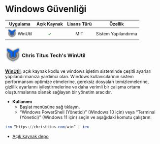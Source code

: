 <!-- NOTLAR
 - Bu sayfa bilgi içerikli makale olacaktır.
 - Tablo eklemeyi unutmayın
 - Uygun görseller eklemeyi unutmayın.
 - İçerik kuralları ve ekleme yapmak sayfalarını ziyaret edebilirsiniz -->

# Windows Güvenliği

| Uygulama | Açık Kaynak | Lisans Türü | Özellik |
|----------|:-----------:|:-----------:|:----------------:|
|<span style="display: inline-block; vertical-align: middle;"><img src="docs/images/win-util.png" alt="winutil" style="width: 30px; height: 30px;"> </span> <span style="display: inline-block; vertical-align: middle;"> WinUtil </span>| <span style="color: green;">✓</span> | MIT | Sistem Yapılandırma |

### <span style="display: inline-block; vertical-align: middle;"><img src="docs/images/win-util.png" alt="winutil" style="width: 50px; height: 50px;"> </span> <span style="display: inline-block; vertical-align: middle;"> Chris Titus Tech's WinUtil

[**WinUtil**](https://christitustech.github.io/winutil/), açık kaynak kodlu ve windows işletim sisteminde çeşitli ayarları yapılandırmanıza yardımcı olan. Windows kullanıcılarının sistem performansını optimize etmelerine, gereksiz dosyaları temizlemelerine, gizlilik ayarlarını iyileştirmelerine ve daha verimli bir çalışma ortamı oluşturmalarına olanak sağlayan bir yönetim aracıdır.

- **Kullanımı**
  - Başlat menüsüne sağ tıklayın.
  - “Windows PowerShell (Yönetici)” (Windows 10 için) veya “Terminal (Yönetici)” (Windows 11 için) seçin ve aşağıdaki komutu çalıştırın:

```ps1
irm “https://christitus.com/win” | iex
```

- [Açık kaynak depo](https://github.com/ChrisTitusTech/winutil)
